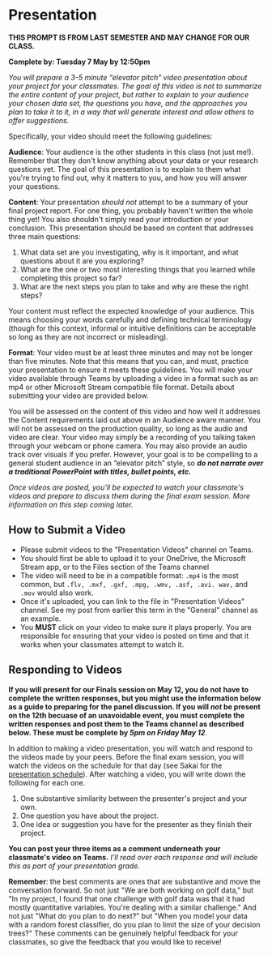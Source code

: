 # Presentation

**THIS PROMPT IS FROM LAST SEMESTER AND MAY CHANGE FOR OUR CLASS.**

**Complete by: Tuesday 7 May by 12:50pm**

*You will prepare a 3-5 minute “elevator pitch” video presentation about your project for your classmates. The goal of this video is not to summarize the entire content of your project, but rather to explain to your audience your chosen data set, the questions you have, and the approaches you plan to take it to it, in a way that will generate interest and allow others to offer suggestions.*

Specifically, your video should meet the following guidelines:

**Audience**: Your audience is the other students in this class (not just me!). Remember that they don't know anything about your data or your research questions yet. The goal of this presentation is to explain to them what you're trying to find out, why it matters to you, and how you will answer your questions.

**Content**: Your presentation *should not* attempt to be a summary of your final project report. For one thing, you probably haven't written the whole thing yet! You also shouldn't simply read your introduction or your conclusion. This presentation should be based on content that addresses three main questions:

1. What data set are you investigating, why is it important, and what questions about it are you exploring?
2. What are the one or two most interesting things that you learned while completing this project so far?
3. What are the next steps you plan to take and why are these the right steps?

Your content must reflect the expected knowledge of your audience. This means choosing your words carefully and defining technical terminology (though for this context, informal or intuitive definitions can be acceptable so long as they are not incorrect or misleading).

**Format**: Your video must be at least three minutes and may not be longer than five minutes. Note that this means that you can, and must, practice your presentation to ensure it meets these guidelines. You will make your video available through Teams by uploading a video in a format such as an mp4 or other Microsoft Stream compatible file format. Details about submitting your video are provided below.

You will be assessed on the content of this video and how well it addresses the Content requirements laid out above in an Audience aware manner. You will not be assessed on the production quality, so long as the audio and video are clear. Your video may simply be a recording of you talking taken through your webcam or phone camera. You may also provide an audio track over visuals if you prefer. However, your goal is to be compelling to a general student audience in an “elevator pitch” style, so ***do not narrate over a traditional PowerPoint with titles, bullet points, etc.***

*Once videos are posted, you'll be expected to watch your classmate's videos and prepare to discuss them during the final exam session. More information on this step coming later.*

## How to Submit a Video

- Please submit videos to the "Presentation Videos" channel on Teams.
- You should first be able to upload it to your OneDrive, the Microsoft Stream app, or to the Files section of the Teams channel
- The video will need to be in a compatible format: `.mp4` is the most common, but `.flv, .mxf, .gxf, .mpg, .wmv, .asf, .avi. wav,` and `.mov` would also work.
- Once it's uploaded, you can link to the file in "Presentation Videos" channel. See my post from earlier this term in the "General" channel as an example.
- You **MUST** click on your video to make sure it plays properly. You are responsible for ensuring that your video is posted on time and that it works when your classmates attempt to watch it.

## Responding to Videos

**If you will present for our Finals session on May 12, you do not have to complete the written responses, but you might use the information below as a guide to preparing for the panel discussion. If you will *not* be present on the 12th becuase of an unavoidable event, you must complete the written responses and post them to the Teams channel as  described below. These must be complete by *5pm on Friday May 12***.

In addition to making a video presentation, you will watch and respond to the videos made by your peers. Before the final exam session, you will watch the videos on the schedule for that day (see Sakai for the [presentation schedule]()). After watching a video, you will write down the following for each one.

1. One substantive similarity between the presenter's project and your own.
2. One question you have about the project.
3. One idea or suggestion you have for the presenter as they finish their project.

**You can post your three items as a comment underneath your classmate's video on Teams.** *I'll read over each response and will include this as part of your presentation grade.*

**Remember**: the best comments are ones that are substantive and move the conversation forward. So not just "We are both working on golf data," but "In my project, I found that one challenge with golf data was that it had mostly quantitative variables. You're dealing with a similar challenge." And not just "What do you plan to do next?" but "When you model your data with a random forest classifier, do you plan to limit the size of your decision trees?" These comments can be genuinely helpful feedback for your classmates, so give the feedback that you would like to receive!